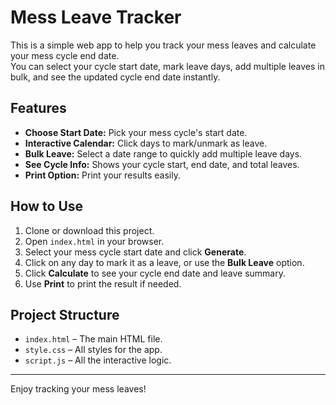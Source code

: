 # Mess Leave Tracker

This is a simple web app to help you track your mess leaves and calculate your mess cycle end date.  
You can select your cycle start date, mark leave days, add multiple leaves in bulk, and see the updated cycle end date instantly.

## Features

- **Choose Start Date:** Pick your mess cycle's start date.
- **Interactive Calendar:** Click days to mark/unmark as leave.
- **Bulk Leave:** Select a date range to quickly add multiple leave days.
- **See Cycle Info:** Shows your cycle start, end date, and total leaves.
- **Print Option:** Print your results easily.

## How to Use

1. Clone or download this project.
2. Open `index.html` in your browser.
3. Select your mess cycle start date and click **Generate**.
4. Click on any day to mark it as a leave, or use the **Bulk Leave** option.
5. Click **Calculate** to see your cycle end date and leave summary.
6. Use **Print** to print the result if needed.

## Project Structure

- `index.html` – The main HTML file.
- `style.css` – All styles for the app.
- `script.js` – All the interactive logic.

---

Enjoy tracking your mess leaves!
